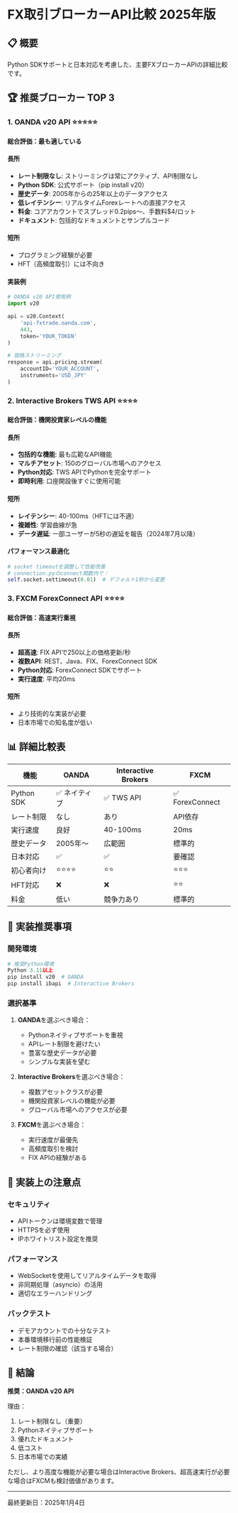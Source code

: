 # FX取引ブローカーAPI比較 2025年版

## 📋 概要

Python SDKサポートと日本対応を考慮した、主要FXブローカーAPIの詳細比較です。

## 🏆 推奨ブローカー TOP 3

### 1. OANDA v20 API ⭐⭐⭐⭐⭐
**総合評価：最も適している**

#### 長所
- **レート制限なし**: ストリーミングは常にアクティブ、API制限なし
- **Python SDK**: 公式サポート（pip install v20）
- **歴史データ**: 2005年からの25年以上のデータアクセス
- **低レイテンシー**: リアルタイムForexレートへの直接アクセス
- **料金**: コアアカウントでスプレッド0.2pips〜、手数料$4/ロット
- **ドキュメント**: 包括的なドキュメントとサンプルコード

#### 短所
- プログラミング経験が必要
- HFT（高頻度取引）には不向き

#### 実装例
```python
# OANDA v20 API使用例
import v20

api = v20.Context(
    'api-fxtrade.oanda.com',
    443,
    token='YOUR_TOKEN'
)

# 価格ストリーミング
response = api.pricing.stream(
    accountID='YOUR_ACCOUNT',
    instruments='USD_JPY'
)
```

### 2. Interactive Brokers TWS API ⭐⭐⭐⭐
**総合評価：機関投資家レベルの機能**

#### 長所
- **包括的な機能**: 最も広範なAPI機能
- **マルチアセット**: 150のグローバル市場へのアクセス
- **Python対応**: TWS APIでPythonを完全サポート
- **即時利用**: 口座開設後すぐに使用可能

#### 短所
- **レイテンシー**: 40-100ms（HFTには不適）
- **複雑性**: 学習曲線が急
- **データ遅延**: 一部ユーザーが5秒の遅延を報告（2024年7月以降）

#### パフォーマンス最適化
```python
# socket timeoutを調整して性能改善
# connection.pyのconnect関数内で：
self.socket.settimeout(0.01)  # デフォルト1秒から変更
```

### 3. FXCM ForexConnect API ⭐⭐⭐⭐
**総合評価：高速実行重視**

#### 長所
- **超高速**: FIX APIで250以上の価格更新/秒
- **複数API**: REST、Java、FIX、ForexConnect SDK
- **Python対応**: ForexConnect SDKでサポート
- **実行速度**: 平均20ms

#### 短所
- より技術的な実装が必要
- 日本市場での知名度が低い

## 📊 詳細比較表

| 機能 | OANDA | Interactive Brokers | FXCM |
|------|--------|-------------------|------|
| Python SDK | ✅ ネイティブ | ✅ TWS API | ✅ ForexConnect |
| レート制限 | なし | あり | API依存 |
| 実行速度 | 良好 | 40-100ms | 20ms |
| 歴史データ | 2005年〜 | 広範囲 | 標準的 |
| 日本対応 | ✅ | ✅ | 要確認 |
| 初心者向け | ⭐⭐⭐⭐ | ⭐⭐ | ⭐⭐⭐ |
| HFT対応 | ❌ | ❌ | ⭐⭐ |
| 料金 | 低い | 競争力あり | 標準的 |

## 🚀 実装推奨事項

### 開発環境
```python
# 推奨Python環境
Python 3.11以上
pip install v20  # OANDA
pip install ibapi  # Interactive Brokers
```

### 選択基準

1. **OANDA**を選ぶべき場合：
   - Pythonネイティブサポートを重視
   - APIレート制限を避けたい
   - 豊富な歴史データが必要
   - シンプルな実装を望む

2. **Interactive Brokers**を選ぶべき場合：
   - 複数アセットクラスが必要
   - 機関投資家レベルの機能が必要
   - グローバル市場へのアクセスが必要

3. **FXCM**を選ぶべき場合：
   - 実行速度が最優先
   - 高頻度取引を検討
   - FIX APIの経験がある

## 📝 実装上の注意点

### セキュリティ
- APIトークンは環境変数で管理
- HTTPSを必ず使用
- IPホワイトリスト設定を推奨

### パフォーマンス
- WebSocketを使用してリアルタイムデータを取得
- 非同期処理（asyncio）の活用
- 適切なエラーハンドリング

### バックテスト
- デモアカウントでの十分なテスト
- 本番環境移行前の性能検証
- レート制限の確認（該当する場合）

## 🎯 結論

**推奨：OANDA v20 API**

理由：
1. レート制限なし（重要）
2. Pythonネイティブサポート
3. 優れたドキュメント
4. 低コスト
5. 日本市場での実績

ただし、より高度な機能が必要な場合はInteractive Brokers、超高速実行が必要な場合はFXCMも検討価値があります。

---

最終更新日：2025年1月4日